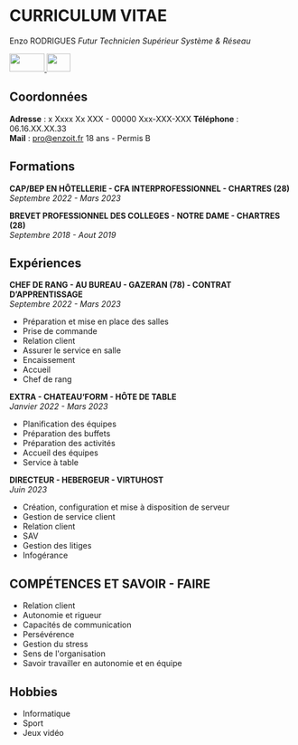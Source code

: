 # **CURRICULUM VITAE**

Enzo RODRIGUES
_Futur Technicien Supérieur Système & Réseau_  
<p align="left">
<a href="https://github.com/enzoo27" target"_blank">
  <img src="https://cdn.discordapp.com/attachments/1119408361499279450/1151431624219709541/Headerbild-Was-ist-GitHub-v2.png" width="62" height="32">
</a>
<a href="https://www.linkedin.com/in/enzo-rodrigues-59ba1124a/" target"_blank">
  <img src="https://cdn.discordapp.com/attachments/1119408361499279450/1151433227999924245/kMofEFLjobZy_bCuaiDogzBcUT-dz3BBbOrIEjJ-hqOabjK8ieuevGe6wlTD15QzOqw.png" width="42" height="32">
</a>
</p>
    
## Coordonnées

**Adresse** : x Xxxx Xx XXX - 00000 Xxx-XXX-XXX 
**Téléphone** : 06.16.XX.XX.33  
**Mail** : pro@enzoit.fr
18 ans - Permis B

## Formations

**CAP/BEP EN HÔTELLERIE - CFA INTERPROFESSIONNEL - CHARTRES (28)**  
_Septembre 2022 - Mars 2023_

**BREVET PROFESSIONNEL DES COLLEGES - NOTRE DAME - CHARTRES (28)**  
_Septembre 2018 - Aout 2019_

## Expériences

**CHEF DE RANG - AU BUREAU - GAZERAN (78) - CONTRAT D’APPRENTISSAGE**  
_Septembre 2022 - Mars 2023_
- Préparation et mise en place des salles
- Prise de commande
- Relation client
- Assurer le service en salle
- Encaissement
- Accueil
- Chef de rang

**EXTRA - CHATEAU‘FORM - HÔTE DE TABLE**  
_Janvier 2022 - Mars 2023_
- Planification des équipes
- Préparation des buffets
- Préparation des activités
- Accueil des équipes
- Service à table

**DIRECTEUR - HEBERGEUR - VIRTUHOST**  
_Juin 2023_
- Création, configuration et mise à disposition de serveur
- Gestion de service client
- Relation client
- SAV
- Gestion des litiges
- Infogérance

## COMPÉTENCES ET SAVOIR - FAIRE

* Relation client
* Autonomie et rigueur
* Capacités de communication
* Persévérence
* Gestion du stress
* Sens de l'organisation
* Savoir travailler en autonomie et en équipe

## Hobbies

* Informatique
* Sport
* Jeux vidéo
